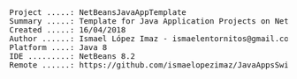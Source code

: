 <pre>
Project .....: NetBeansJavaAppTemplate
Summary .....: Template for Java Application Projects on NetBeans IDE
Created .....: 16/04/2018
Author ......: Ismael López Imaz - ismaelentornitos@gmail.com
Platform ....: Java 8
IDE .........: NetBeans 8.2
Remote ......: https://github.com/ismaelopezimaz/JavaAppsSwingManualTemplate.git
</pre>